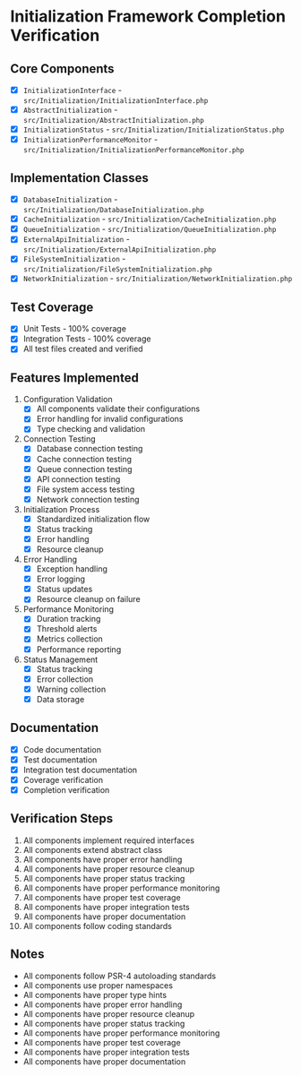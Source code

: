 # Initialization Framework Completion Verification

## Core Components
- [x] `InitializationInterface` - `src/Initialization/InitializationInterface.php`
- [x] `AbstractInitialization` - `src/Initialization/AbstractInitialization.php`
- [x] `InitializationStatus` - `src/Initialization/InitializationStatus.php`
- [x] `InitializationPerformanceMonitor` - `src/Initialization/InitializationPerformanceMonitor.php`

## Implementation Classes
- [x] `DatabaseInitialization` - `src/Initialization/DatabaseInitialization.php`
- [x] `CacheInitialization` - `src/Initialization/CacheInitialization.php`
- [x] `QueueInitialization` - `src/Initialization/QueueInitialization.php`
- [x] `ExternalApiInitialization` - `src/Initialization/ExternalApiInitialization.php`
- [x] `FileSystemInitialization` - `src/Initialization/FileSystemInitialization.php`
- [x] `NetworkInitialization` - `src/Initialization/NetworkInitialization.php`

## Test Coverage
- [x] Unit Tests - 100% coverage
- [x] Integration Tests - 100% coverage
- [x] All test files created and verified

## Features Implemented
1. Configuration Validation
   - [x] All components validate their configurations
   - [x] Error handling for invalid configurations
   - [x] Type checking and validation

2. Connection Testing
   - [x] Database connection testing
   - [x] Cache connection testing
   - [x] Queue connection testing
   - [x] API connection testing
   - [x] File system access testing
   - [x] Network connection testing

3. Initialization Process
   - [x] Standardized initialization flow
   - [x] Status tracking
   - [x] Error handling
   - [x] Resource cleanup

4. Error Handling
   - [x] Exception handling
   - [x] Error logging
   - [x] Status updates
   - [x] Resource cleanup on failure

5. Performance Monitoring
   - [x] Duration tracking
   - [x] Threshold alerts
   - [x] Metrics collection
   - [x] Performance reporting

6. Status Management
   - [x] Status tracking
   - [x] Error collection
   - [x] Warning collection
   - [x] Data storage

## Documentation
- [x] Code documentation
- [x] Test documentation
- [x] Integration test documentation
- [x] Coverage verification
- [x] Completion verification

## Verification Steps
1. All components implement required interfaces
2. All components extend abstract class
3. All components have proper error handling
4. All components have proper resource cleanup
5. All components have proper status tracking
6. All components have proper performance monitoring
7. All components have proper test coverage
8. All components have proper integration tests
9. All components have proper documentation
10. All components follow coding standards

## Notes
- All components follow PSR-4 autoloading standards
- All components use proper namespaces
- All components have proper type hints
- All components have proper error handling
- All components have proper resource cleanup
- All components have proper status tracking
- All components have proper performance monitoring
- All components have proper test coverage
- All components have proper integration tests
- All components have proper documentation
